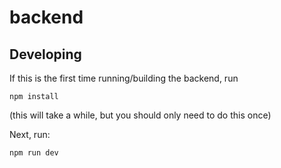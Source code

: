 # backend

## Developing

If this is the first time running/building the backend, run
```
npm install
```
(this will take a while, but you should only need to do this once)  
  
Next, run:
```
npm run dev
```